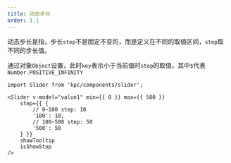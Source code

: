 ```yaml
---
title: 动态步长
order: 1.1
---
```


动态步长是指，步长`step`不是固定不变的，而是定义在不同的取值区间，`step`取不同的步长值。

通过对象`Object`设置，此时`key`表示小于当前值时`step`的取值，其中`$`代表`Number.POSITIVE_INFINITY`

```vdt
import Slider from 'kpc/components/slider';

<Slider v-model="value1" min={{ 0 }} max={{ 500 }}
    step={{ {
        // 0~100 step: 10
        '100': 10,
        // 100~500 step: 50
        '500': 50
    } }}
    showTooltip
    isShowStop
/>
```
